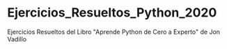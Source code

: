 # Ejercicios_Resueltos_Python_2020
Ejercicios Resueltos del Libro "Aprende Python de Cero a Experto" de Jon Vadillo
